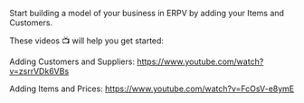 Start building a model of your business in ERPV by adding your Items and Customers.

These videos 📺 will help you get started:

Adding Customers and Suppliers: https://www.youtube.com/watch?v=zsrrVDk6VBs

Adding Items and Prices: https://www.youtube.com/watch?v=FcOsV-e8ymE